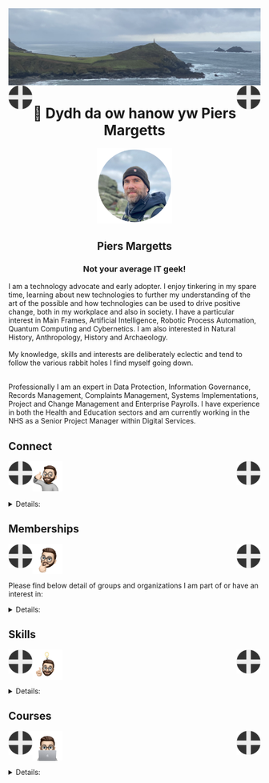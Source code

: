 <img align="center" src="/images/image.jpeg">
<img align="left" src="/images/Flag - St Piran.svg" width="48"><img align="right" src="/images/Flag - St Piran.svg" width="48"> <h1 align="center">👋 Dydh da ow hanow yw Piers Margetts</h1> 
<p align="center">
<img src="/images/PM Circle.png" width="150"></p>
<h2 align="center">Piers Margetts<br>
<h3 align="center">Not your average IT geek!</h3>        
I am a technology advocate and early adopter. I enjoy tinkering in my spare time, learning about new technologies to further my understanding of the art of the possible and how technologies can be used to drive positive change, both in my workplace and also in society. I have a particular interest in Main Frames, Artificial Intelligence, Robotic Process Automation, Quantum Computing and Cybernetics. I am also interested in Natural History, Anthropology, History and Archaeology.  <br><br>
My knowledge, skills and interests are deliberately eclectic and tend to follow the various rabbit holes I find myself going down. <br><br>

Professionally I am an expert in Data Protection, Information Governance, Records Management, Complaints Management, Systems Implementations, Project and Change Management and Enterprise Payrolls. I have experience in both the Health and Education sectors and am currently working in the NHS as a Senior Project Manager within Digital Services.

</p>


## Connect
<img align="left" src="/images/Flag - St Piran.svg" width="48"><img align="right" src="/images/Flag - St Piran.svg" width="48"> <img height="60" src="/images/connect-sticker.png">

<details>

<summary>Details:</summary>

</details>

## Memberships
<img align="left" src="/images/Flag - St Piran.svg" width="48"><img align="right" src="/images/Flag - St Piran.svg" width="48"> <img height="60" align="center" src="/images/thoughtful-sticker.png">

Please find below detail of groups and organizations I am part of or have an interest in:
<details>

<summary>Details:</summary>

[Royal Society of Arts](https://www.thersa.org/) (RSA)
<br>
[Royal Institution](https://www.rigb.org/) (Ri)
<br>
[Royal Society of Literature](https://rsliterature.org/) (RSL)
<br>
[Institute of Continuing Professional Development](https://www.cpdinstitute.org/) (iCPD)
<br>
[British Computer Society]( https://www.bcs.org/) (BCS)
<br>
[International Db2 Users Group](https://www.idug.org/home) (IDUG)
<br>
[Human Creator Alliance](https://humancreatoralliance.org/) (HCA)
<br>
[Cybernetics Society](https://cybsoc.org/)(CybS)
<br>
[Rexx Language Association](https://www.rexxla.org/) (RexxLA)
</details>

## Skills
<img align="left" src="/images/Flag - St Piran.svg" width="48"><img align="right" src="/images/Flag - St Piran.svg" width="48"> <img height="60" align="center" src="/images/ideas-sticker.png">

<details>

<summary>Details:</summary>

</details>


## Courses
<img align="left" src="/images/Flag - St Piran.svg" width="48"><img align="right" src="/images/Flag - St Piran.svg" width="48">
<img height="60" align="center" src="/images/skills-sticker.png">

<details>

<summary>Details:</summary>
<br>

### Coursera
To view my Coursera profile and acheivements please click [here](https://www.coursera.org/learner/piers-margetts)
<br>

### OpenLearn
To view my Open University OpenLearn profile and acheivements please click [here](https://www.open.edu/openlearn/profiles/zv599976)
<br>

### Credly Badges
To see all my Credly badges please click [here](https://www.credly.com/users/piers-margetts/badges)
<br>
<br>
My most recent badges:
<br>
<br>
<!--START_SECTION:badges-->
[![Network Security & Database Vulnerabilities](https://images.credly.com/size/110x110/images/16bb3b0a-9b25-4165-8d70-3b4f88b17db4/Net_Security_DB_Vulnerable.png)](http://www.credly.com/badges/b6a4168d-e6a7-4379-b58e-b1e627e1c88d "Network Security & Database Vulnerabilities")
[![Deep Learning with Tensorflow](https://images.credly.com/size/110x110/images/4e2d2e18-e3ea-408d-b815-819bc58b1143/IBM_AI_-Deep_Learning_with_Tensorflow.png)](http://www.credly.com/badges/906e863d-f5c2-4040-b99b-964e06a10215 "Deep Learning with Tensorflow")
[![Monitoring and Observability for Development and DevOps](https://images.credly.com/size/110x110/images/d1ab3335-73d9-484a-9e81-e526cf94c068/image.png)](http://www.credly.com/badges/79a2e479-3875-4922-b2b0-84e8c5bb6f9c "Monitoring and Observability for Development and DevOps")
[![Tech Support Career Guide & Interview Preparation](https://images.credly.com/size/110x110/images/ca6ad1bf-5b5f-4ae3-89d7-9e52979db70b/image.png)](http://www.credly.com/badges/6d96bc5e-8576-4e03-b12c-d2128b9fe78e "Tech Support Career Guide & Interview Preparation")
[![Technical Support Capstone](https://images.credly.com/size/110x110/images/e52b229e-1677-405b-8abf-d00a24bc3759/image.png)](http://www.credly.com/badges/483512ce-095a-4552-afc1-bd0c79a16de1 "Technical Support Capstone")
[![Technical Support Basics](https://images.credly.com/size/110x110/images/8b1dd44e-9a13-420b-b755-d100b13f1321/image.png)](http://www.credly.com/badges/6943517b-f971-4ff6-b8c5-d987116db9dc "Technical Support Basics")
[![Cybersecurity Roles, Processes & Operating System Security](https://images.credly.com/size/110x110/images/2d8a1c02-779b-4b58-9e11-701dcbeaf380/Cyber_roles__process_Op_Sys_Sec.png)](http://www.credly.com/badges/a7c34771-398d-4c4f-b567-50eb853d4866 "Cybersecurity Roles, Processes & Operating System Security")
[![Cyber Threat Intelligence](https://images.credly.com/size/110x110/images/cb36f879-6801-40b9-8f2e-006d20b1cab2/Cyber_Threat_Intelligence.png)](http://www.credly.com/badges/03b40fae-5520-45ac-802c-f23b37f8ea6a "Cyber Threat Intelligence")
[![Security Analyst Fundamentals Specialization](https://images.credly.com/size/110x110/images/89fc0e9e-6da5-4146-b277-cd11c313123f/Security_Analyst_Fundamentals_Specialization.png)](http://www.credly.com/badges/23d180cb-9c2d-4f5c-8e9f-11c9c9b39308 "Security Analyst Fundamentals Specialization")
[![Introduction to Cybersecurity Tools & Cyber Attacks](https://images.credly.com/size/110x110/images/0eedb945-52e8-4b9b-bdf6-4ebdd50ca0c8/Intro_to_Cybersec_tools_-_cyber_attacks.png)](http://www.credly.com/badges/ffc99332-e6c9-42f8-b214-8efc5abe1f4e "Introduction to Cybersecurity Tools & Cyber Attacks")
[![Penetration Testing, Incident Response and Forensics](https://images.credly.com/size/110x110/images/4a42b9d2-df71-4d99-9bac-6069634b988a/Penetration_Testing_-_Inc_Response_Forensics.png)](http://www.credly.com/badges/9d268cbe-6742-40ea-9966-cb69d98424b5 "Penetration Testing, Incident Response and Forensics")
[![Querying Databases with SQL](https://images.credly.com/size/110x110/images/2c88c783-8753-44f8-8842-85d495ba1c0e/image.png)](http://www.credly.com/badges/bf59d352-a032-46c6-8f25-18490acd308a "Querying Databases with SQL")
[![Cybersecurity Breach Case Studies](https://images.credly.com/size/110x110/images/73d80597-c0d6-471b-b857-a418535f6dd2/Sec_Breach_Case_Studies.png)](http://www.credly.com/badges/3bb97f29-7c35-46a9-ae36-66fd6190a4fb "Cybersecurity Breach Case Studies")
[![Getting Started on Mainframe with z/OS Commands and Panels](https://images.credly.com/size/110x110/images/3f53de63-0a2f-4833-80c0-8b6ce48a55fe/IBM_Systems_-_Get_Started_on_MF_with_zOS_Commands_and_Panels.png)](http://www.credly.com/badges/4ede9ca0-5c0e-425b-a8df-da7440116285 "Getting Started on Mainframe with z/OS Commands and Panels")
[![z/OS Mainframe Practitioner](https://images.credly.com/size/110x110/images/8eaba78b-0471-4846-b928-f02bff2dda16/Professional_Certificate_-_zOS_Mainframe_Practitoner.png)](http://www.credly.com/badges/78ea6205-80f3-42f2-8bf3-f54ac00059a3 "z/OS Mainframe Practitioner")
[![Introduction to Enterprise Computing](https://images.credly.com/size/110x110/images/e9e58c8f-c28d-471c-bcca-559775b5fda4/IBM_Systems_-_Intro_to_Enterprise_Computing.png)](http://www.credly.com/badges/5f8d28ba-dba4-4070-9398-3fa93807a949 "Introduction to Enterprise Computing")
[![Basic System Programming on IBM Z](https://images.credly.com/size/110x110/images/fbd9b1e6-fee0-4b65-bff1-c7f508367758/IBM_Systems_-Basic_Sys_Program_on_Z.png)](http://www.credly.com/badges/06b7a06c-094e-4f76-a7a1-b9c64d626952 "Basic System Programming on IBM Z")
[![IBM z/OS REXX Programming](https://images.credly.com/size/110x110/images/a1e265f3-cf4d-49e4-8100-452a934d7ec4/IBM_z_OS_REXX_Programming.png)](http://www.credly.com/badges/7c8628a3-ac06-414b-95cd-781d33b86c9b "IBM z/OS REXX Programming")
[![Introduction to z/OS UNIX System Services](https://images.credly.com/size/110x110/images/b895c50b-0c49-416d-82df-df767049bbef/Introduction_to_z_OS_UNIX_System_Services.png)](http://www.credly.com/badges/922c2012-93c0-4a15-b4c1-6326578e98ae "Introduction to z/OS UNIX System Services")
[![Architecting Applications with IBM Z](https://images.credly.com/size/110x110/images/8f25e7fa-e1e0-47ec-a660-06d6369ddb05/image.png)](http://www.credly.com/badges/df147088-63f7-4677-b040-f75689c07dbe "Architecting Applications with IBM Z")
[![IBM COBOL Programming with VSCode](https://images.credly.com/size/110x110/images/441ed10d-c1c5-4e3b-b70f-978553d78dfc/IBM_COBOL_Programm_with_VSCode_-_Coursera.png)](http://www.credly.com/badges/13625c34-4737-43a6-a185-48a342196a91 "IBM COBOL Programming with VSCode")
[![Machine Learning with Python](https://images.credly.com/size/110x110/images/5ae9bf9e-da6e-4cec-82eb-d2b4cfea9751/Machine_Learning_with_Python.png)](http://www.credly.com/badges/89216825-fc20-480b-8e8d-7064d2f0993c "Machine Learning with Python")
[![Supervised Machine Learning: Regression](https://images.credly.com/size/110x110/images/5ce4d440-596a-4598-a106-358e64c05e5e/image.png)](http://www.credly.com/badges/aebb5cce-97c7-4fad-8cb5-112a1b7525b3 "Supervised Machine Learning: Regression")
[![Exploratory Data Analysis for Machine Learning](https://images.credly.com/size/110x110/images/34bc57a9-659c-4500-ac30-48d50b942478/image.png)](http://www.credly.com/badges/b8e96aea-cd25-48f0-a553-4c6a5a394d86 "Exploratory Data Analysis for Machine Learning")
[![Project Management Job Search, Resume, and Interview Prep](https://images.credly.com/size/110x110/images/b81854b5-d834-4892-9153-4dae56591da4/image.png)](http://www.credly.com/badges/838a1667-3484-4c3f-b335-07ccacecdf78 "Project Management Job Search, Resume, and Interview Prep")
[![IBM Cloud Pak for Business Automation Installation - Tech Jam](https://images.credly.com/size/110x110/images/36e3a762-3536-4997-b075-2c02dbbf6aab/image.png)](http://www.credly.com/badges/3f422005-0c90-4827-b652-bc0b63408b94 "IBM Cloud Pak for Business Automation Installation - Tech Jam")
[![People and Soft Skills Essentials](https://images.credly.com/size/110x110/images/e7ee5477-69d3-49a0-a616-bfbe928da4bb/image.png)](http://www.credly.com/badges/ba1fffeb-1bda-48c4-9322-23675f08b3af "People and Soft Skills Essentials")
[![Software, Programming, and Database Essentials](https://images.credly.com/size/110x110/images/8d2ca49d-a0d6-4032-976a-cace11b6861a/image.png)](http://www.credly.com/badges/cb142410-ec99-428d-b608-e25b156e20b4 "Software, Programming, and Database Essentials")
[![Product Management Essentials](https://images.credly.com/size/110x110/images/6abd5c40-4663-4c4c-ab4e-ea4a86269db6/image.png)](http://www.credly.com/badges/16fb452e-38d2-4344-b118-5691b9d8099d "Product Management Essentials")
[![Microsoft Advertising Programmatic Badge](https://images.credly.com/size/110x110/images/084f94a1-3f5f-470e-b7f3-f36fae31e843/image.png)](http://www.credly.com/badges/46b563e8-cc77-473a-8647-5e06ff187c8a "Microsoft Advertising Programmatic Badge")
[![IBM IT Scrum Master Professional Certificate](https://images.credly.com/size/110x110/images/c516232b-82a1-4553-8bda-09aa54fe5f2d/image.png)](http://www.credly.com/badges/7c075931-cc4a-46c8-98fa-b6e1b76ffb08 "IBM IT Scrum Master Professional Certificate")
[![Chatbot Building Essentials](https://images.credly.com/size/110x110/images/2a334906-fff1-4047-bcd9-be94347d0dca/Chatbot_Building_Essentials_Foundational.png)](http://www.credly.com/badges/709ed69b-e50e-45ab-8dff-70162b27d7b8 "Chatbot Building Essentials")
[![Cybersecurity Essentials](https://images.credly.com/size/110x110/images/575ec41b-4c89-4e65-8f11-efc4f8c52a29/image.png)](http://www.credly.com/badges/93e13c51-b1f2-4e94-89cb-4060ec7a9ba7 "Cybersecurity Essentials")
[![DevOps Essentials](https://images.credly.com/size/110x110/images/7fa91a10-3cbe-48fb-bd0e-c3e4cf27065f/image.png)](http://www.credly.com/badges/56fe8509-a754-4b60-a7ac-74b26260c52e "DevOps Essentials")
[![Key Technology Foundations Specialization](https://images.credly.com/size/110x110/images/cb6e2805-850f-42ee-afc0-d2d4c30d6b1e/Key_Technology_Foundations.png)](http://www.credly.com/badges/c568b1b6-21fb-46ab-a109-b532cab66786 "Key Technology Foundations Specialization")
[![IT Fundamentals for Everyone](https://images.credly.com/size/110x110/images/e03955cc-0f04-4394-b615-62cbb576296f/image.png)](http://www.credly.com/badges/ebcce2f8-dae1-4916-977b-0b795e209bee "IT Fundamentals for Everyone")
[![Software Engineering Essentials](https://images.credly.com/size/110x110/images/1b67aaf9-670d-4c92-8d51-7ac1190f0a42/image.png)](http://www.credly.com/badges/eef0eb2f-74e8-4b5c-8d72-b1e99062386f "Software Engineering Essentials")
[![IBM AI Foundations for Business Specialization](https://images.credly.com/size/110x110/images/c3a4c477-8fb6-4737-af88-cabbea1ad55b/IBM_AI_Foundations_for_Business.png)](http://www.credly.com/badges/fe8fe535-478e-47db-996b-7f51dc337481 "IBM AI Foundations for Business Specialization")
[![Generative AI Essentials for Data Analytics](https://images.credly.com/size/110x110/images/8a8e33de-e50b-4a5f-80de-faf8ab3ac1c5/image.png)](http://www.credly.com/badges/1feb8ffb-e150-4819-9a05-c8c5cc367c0c "Generative AI Essentials for Data Analytics")
[![New Rank: Principal Cyber Detective](https://images.credly.com/size/110x110/images/de3881e3-5791-4ded-819e-7f59e677a4ed/image.png)](http://www.credly.com/badges/d8b3f410-b6ab-4a30-8367-2c71bb6733ef "New Rank: Principal Cyber Detective")
[![Kusto Detective Agency SANS Holiday Hack 2023 – Onboarding](https://images.credly.com/size/110x110/images/83cfed30-9089-4f80-9508-73eba174be96/image.png)](http://www.credly.com/badges/3c488e66-f179-4ef5-8c3f-1dd4140fee76 "Kusto Detective Agency SANS Holiday Hack 2023 – Onboarding")
[![Hardware and Operating System Essentials](https://images.credly.com/size/110x110/images/fdf0671a-282e-47db-af4b-fb3320e2b88b/image.png)](http://www.credly.com/badges/df24eb31-b7dd-4cfe-a8c8-10843a729cf7 "Hardware and Operating System Essentials")
[![Networking and Storage Essentials](https://images.credly.com/size/110x110/images/38776da6-54ea-474e-8760-042c9593d113/image.png)](http://www.credly.com/badges/fe52ffae-6823-4444-9b16-55aff5cdea52 "Networking and Storage Essentials")
[![Introduction to Cloud Computing](https://images.credly.com/size/110x110/images/2d178f89-4816-4190-8c4a-3bdbfec9db01/Dev_Skills_Network_-_Cloud_Computing_Core.png)](http://www.credly.com/badges/27e0020a-925d-4968-82b6-511d2f850aeb "Introduction to Cloud Computing")
[![Project Management Essentials](https://images.credly.com/size/110x110/images/4d7038ef-658b-4ef8-8627-e0af45963c7e/image.png)](http://www.credly.com/badges/f478d0f3-781c-4601-b50c-f08d801e1956 "Project Management Essentials")
[![Gen AI for Business Leaders](https://images.credly.com/size/110x110/images/f07d02c6-277f-43fd-975a-f6148fd84782/image.png)](http://www.credly.com/badges/b79fb950-aa09-407e-aaf5-891381fd4df8 "Gen AI for Business Leaders")
[![Generative AI Essentials for Data Science](https://images.credly.com/size/110x110/images/1dc40257-c856-4e6b-9a92-29be936a9e7c/image.png)](http://www.credly.com/badges/a62ab8da-59b8-426e-8ffd-09521805e1fd "Generative AI Essentials for Data Science")
[![Generative AI Essentials for Cybersecurity](https://images.credly.com/size/110x110/images/69c4c53b-5f46-4709-b631-b5a8d179718c/image.png)](http://www.credly.com/badges/e314a45a-6a27-4d93-97ff-2a2c3d3f001e "Generative AI Essentials for Cybersecurity")
<!--END_SECTION:badges-->
</details>
